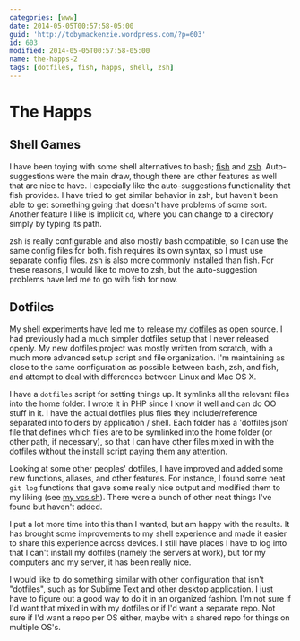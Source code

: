 ```yaml
---
categories: [www]
date: 2014-05-05T00:57:58-05:00
guid: 'http://tobymackenzie.wordpress.com/?p=603'
id: 603
modified: 2014-05-05T00:57:58-05:00
name: the-happs-2
tags: [dotfiles, fish, happs, shell, zsh]
---
```


The Happs
=========

Shell Games
-----------

I have been toying with some shell alternatives to bash; [fish](http://fishshell.com/) and [zsh](http://zsh.sourceforge.net/).  Auto-suggestions were the main draw, though there are other features as well that are nice to have.  I especially like the auto-suggestions functionality that fish provides.  I have tried to get similar behavior in zsh, but haven't been able to get something going that doesn't have problems of some sort.  Another feature I like is implicit `cd`, where you can change to a directory simply by typing its path.

zsh is really configurable and also mostly bash compatible, so I can use the same config files for both.  fish requires its own syntax, so I must use separate config files.  zsh is also more commonly installed than fish.  For these reasons, I would like to move to zsh, but the auto-suggestion problems have led me to go with fish for now.

Dotfiles
--------

My shell experiments have led me to release [my dotfiles](https://github.com/tobymackenzie/dotfiles) as open source.  I had previously had a much simpler dotfiles setup that I never released openly.  My new dotfiles project was mostly written from scratch, with a much more advanced setup script and file organization.  I'm maintaining as close to the same configuration as possible between bash, zsh, and fish, and attempt to deal with differences between Linux and Mac OS X.

I have a `dotfiles` script for setting things up.  It symlinks all the relevant files into the home folder.  I wrote it in PHP since I know it well and can do OO stuff in it.  I have the actual dotfiles plus files they include/reference separated into folders by application / shell.  Each folder has a 'dotfiles.json' file that defines which files are to be symlinked into the home folder (or other path, if necessary), so that I can have other files mixed in with the dotfiles without the install script paying them any attention.

Looking at some other peoples' dotfiles, I have improved and added some new functions, aliases, and other features.  For instance, I found some neat `git log` functions that gave some really nice output and modified them to my liking (see [my vcs.sh](https://github.com/tobymackenzie/dotfiles/blob/master/sh/commands/vcs.sh)).  There were a bunch of other neat things I've found but haven't added.

I put a lot more time into this than I wanted, but am happy with the results.  It has brought some improvements to my shell experience and made it easier to share this experience across devices.  I still have places I have to log into that I can't install my dotfiles (namely the servers at work), but for my computers and my server, it has been really nice.

I would like to do something similar with other configuration that isn't "dotfiles", such as for Sublime Text and other desktop application.  I just have to figure out a good way to do it in an organized fashion.  I'm not sure if I'd want that mixed in with my dotfiles or if I'd want a separate repo.  Not sure if I'd want a repo per OS either, maybe with a shared repo for things on multiple OS's.
